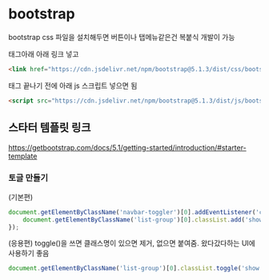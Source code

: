 # bootstrap
bootstrap css 파일을 설치해두면 버튼이나 탭메뉴같은건 복붙식 개발이 가능
<head>태그아래 아래 링크 넣고

```html
<link href="https://cdn.jsdelivr.net/npm/bootstrap@5.1.3/dist/css/bootstrap.min.css" rel="stylesheet">
```
<body>태그 끝나기 전에 아래 js 스크립트 넣으면 됨

```html
<script src="https://cdn.jsdelivr.net/npm/bootstrap@5.1.3/dist/js/bootstrap.bundle.min.js"></script>
```
## 스타터 템플릿 링크
https://getbootstrap.com/docs/5.1/getting-started/introduction/#starter-template

### 토글 만들기
(기본편)
```javascript
document.getElementByClassName('navbar-toggler')[0].addEventListener('click', function() {
    document.getElementByClassName('list-group')[0].classList.add('show');
});
```
(응용편)
toggle()을 쓰면 클래스명이 있으면 제거, 없으면 붙여줌. 왔다갔다하는 UI에 사용하기 좋음
```javascript
document.getElementByClassName('list-group')[0].classList.toggle('show');
```